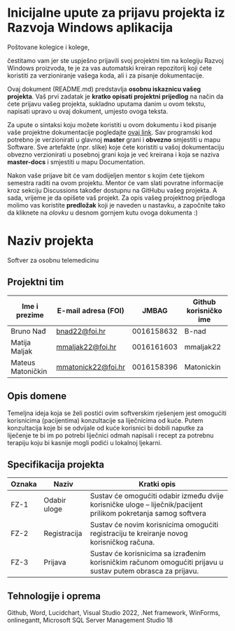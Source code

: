 # Inicijalne upute za prijavu projekta iz Razvoja Windows aplikacija

Poštovane kolegice i kolege, 

čestitamo vam jer ste uspješno prijavili svoj projektni tim na kolegiju Razvoj Windows proizvoda, te je za vas automatski kreiran repozitorij koji ćete koristiti za verzioniranje vašega koda, ali i za pisanje dokumentacije.

Ovaj dokument (README.md) predstavlja **osobnu iskaznicu vašeg projekta**. Vaš prvi zadatak je **kratko opisati projektni prijedlog** na način da ćete prijavu vašeg projekta, sukladno uputama danim u ovom tekstu, napisati upravo u ovaj dokument, umjesto ovoga teksta.

Za upute o sintaksi koju možete koristiti u ovom dokumentu i kod pisanje vaše projektne dokumentacije pogledajte [ovaj link](https://guides.github.com/features/mastering-markdown/).
Sav programski kod potrebno je verzionirati u glavnoj **master** grani i **obvezno** smjestiti u mapu Software. Sve artefakte (npr. slike) koje ćete koristiti u vašoj dokumentaciju obvezno verzionirati u posebnoj grani koja je već kreirana i koja se naziva **master-docs** i smjestiti u mapu Documentation.

Nakon vaše prijave bit će vam dodijeljen mentor s kojim ćete tijekom semestra raditi na ovom projektu. Mentor će vam slati povratne informacije kroz sekciju Discussions također dostupnu na GitHubu vašeg projekta. A sada, vrijeme je da opišete vaš projekt. Za opis vašeg projektnog prijedloga molimo vas koristite **predložak** koji je naveden u nastavku, a započnite tako da kliknete na *olovku* u desnom gornjem kutu ovoga dokumenta :) 

# Naziv projekta
Softver za osobnu telemedicinu

## Projektni tim

Ime i prezime | E-mail adresa (FOI) | JMBAG | Github korisničko ime
------------  | ------------------- | ----- | ---------------------
Bruno Nađ | bnad22@foi.hr | 0016158632 | B-nad
Matija Maljak | mmaljak22@foi.hr | 0016161603 | mmaljak22
Mateus Matoničkin | mmatonick22@foi.hr | 0016158396 | Matonickin

## Opis domene
Temeljna ideja koja se želi postići ovim softverskim rješenjem jest omogućiti korisnicima (pacijentima) konzultacije sa liječnicima od kuće. Putem konzultacija koje bi se odvijale od kuće korisnici bi dobili naputke za liječenje te bi im po potrebi liječnici odmah napisali i recept za potrebnu terapiju koju bi kasnije mogli podići u lokalnoj ljekarni.

## Specifikacija projekta

Oznaka | Naziv | Kratki opis 
------ | ----- | ----------- 
FZ-1 | Odabir uloge | Sustav će omogućiti odabir između dvije korisničke uloge – liječnik/pacijent prilikom pokretanja samog softvera
FZ-2 | Registracija | Sustav će novim korisnicima omogućiti registraciju te kreiranje novog korisničkog računa.
FZ-3 | Prijava | Sustav će korisnicima sa izrađenim korisničkim računom omogućiti prijavu u sustav putem obrasca za prijavu.


## Tehnologije i oprema
Github, Word, Lucidchart, Visual Studio 2022, .Net framework, WinForms, onlinegantt, Microsoft SQL Server Management Studio 18

